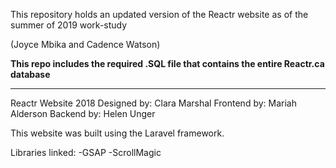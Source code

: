 This repository holds an updated version of the Reactr website as of the summer of 2019 work-study

(Joyce Mbika and Cadence Watson)

**This repo includes the required .SQL file that contains the entire Reactr.ca database**
____________________________________________________

Reactr Website 2018 Designed by: Clara Marshal Frontend by: Mariah Alderson Backend by: Helen Unger

This website was built using the Laravel framework.

Libraries linked:
-GSAP
-ScrollMagic

